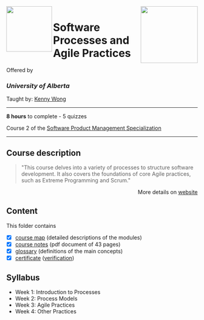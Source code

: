<a href="https://www.coursera.org/learn/software-processes-and-agile-practices">
<img src="/img/Software%20Processes%20and%20Agile%20Practices%20logo.avif" width="150" align="right">
</a>

<img src="https://upload.wikimedia.org/wikipedia/en/e/e8/University_of_Alberta_Logo_%282021%29.svg" width="120" height="120" align="left">

# Software Processes and Agile Practices

Offered by 
### *University of Alberta*

Taught by: [Kenny Wong](https://www.coursera.org/instructor/kennyw)

---

**8 hours** to complete - 5 quizzes

Course 2 of the [Software Product Management Specialization](../) 

---

## Course description

>"This course delves into a variety of processes to structure software development. It also covers the foundations of core Agile practices, such as Extreme Programming and Scrum."

<p align="right">More details on <a href="https://www.coursera.org/learn/software-processes-and-agile-practices">website</a></p>

## Content
This folder contains 
- [x] [course map](./Resources/Course-Map---Software-Processes-and-Agile-Practices.pdf) (detailed descriptions of the modules)
- [x] [course notes](./Resources/Course-Notes---Software-Processes-and-Agile-Practices.pdf) (pdf document of 43 pages)
- [x] [glossary](./Resources/Glossary---Software-Processes-and-Agile-Practices.pdf) (definitions of the main concepts)
- [x] [certificate](./Certificate/Coursera_Certificate_Software_Processes_and_Agile_Practices.pdf) ([verification](https://coursera.org/verify/HE2XQHEMY4X2))

## Syllabus
- Week 1: Introduction to Processes
- Week 2: Process Models
- Week 3: Agile Practices
- Week 4: Other Practices




